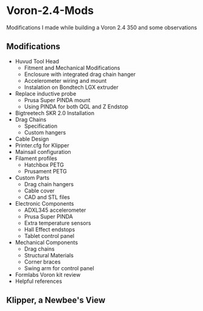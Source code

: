 # Voron-2.4-Mods
Modifications I made while building a Voron 2.4 350 and some observations
## Modifications
* Huvud Tool Head
  * Fitment and Mechanical Modifications
  * Enclosure with integrated drag chain hanger
  * Accelerometer wiring and mount
  * Instalation on Bondtech LGX extruder
* Replace inductive probe
  * Prusa Super PINDA mount
  * Using PINDA for both QGL and Z Endstop
* Bigtreetech SKR 2.0 Installation
* Drag Chains
  * Specification
  * Custom hangers
* Cable Design
* Printer.cfg for Klipper
* Mainsail configuration
* Filament profiles 
  * Hatchbox PETG
  * Prusament PETG
* Custom Parts
  * Drag chain hangers
  * Cable cover
  * CAD and STL files
* Electronic Components
  * ADXL345 accelerometer
  * Prusa Super PINDA
  * Extra temperature sensors
  * Hall Effect endstops
  * Tablet control panel
* Mechanical Components
  * Drag chains
  * Structural Materials
  * Corner braces
  * Swing arm for control panel
* Formlabs Voron kit review
* Helpful references

## Klipper, a Newbee's View

